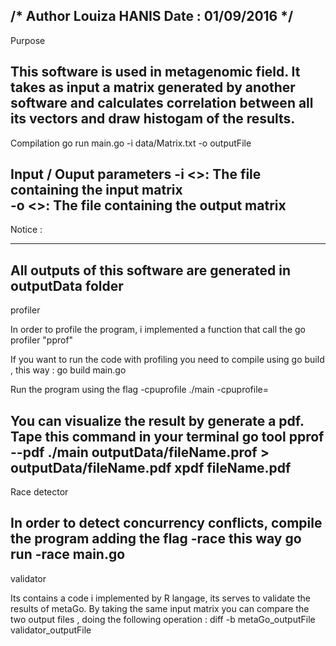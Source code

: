 /*
	Author Louiza HANIS
	Date : 01/09/2016
*/
------------------------------------------------------------------	
Purpose 

This software is used in metagenomic field. It takes as input a matrix generated by another software and calculates correlation between all its vectors and draw histogam of the results.  
------------------------------------------------------------------
Compilation 
go run main.go -i data/Matrix.txt -o outputFile

Input / Ouput parameters 
-i <>: The file containing the input matrix  
-o <>: The file containing the output matrix  
------------------------------------------------------------------
Notice :
******  

All outputs of this software are generated in outputData folder
------------------------------------------------------------------
profiler

In order to profile the program, i implemented a function that call the go profiler "pprof"

If you want to run the code with profiling you need to compile using go build , this way : 
	go build main.go 

Run the program using the flag -cpuprofile 
	./main <parameters> -cpuprofile=<fileName>

You can visualize the result by generate a pdf. Tape this command in your terminal 
	go tool pprof --pdf ./main outputData/fileName.prof > outputData/fileName.pdf
	xpdf fileName.pdf
-------------------------------------------------------------------
Race detector 

In order to detect concurrency conflicts, compile the program adding the flag -race this way 
	go run -race main.go <parameters> 
-------------------------------------------------------------------
validator 

Its contains a code i implemented by R langage, its serves to validate the results of metaGo. 
By taking the same input matrix you can compare the two output files , doing the following operation : 
	diff -b metaGo_outputFile validator_outputFile 